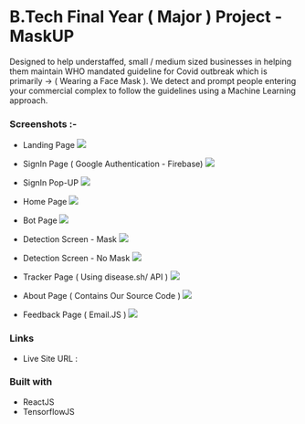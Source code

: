 # B.Tech Final Year ( Major ) Project - MaskUP

Designed to help understaffed, small / medium sized businesses in
helping them maintain WHO mandated guideline for Covid outbreak
which is primarily → ( Wearing a Face Mask ). We detect and
prompt people entering your commercial complex to follow the
guidelines using a Machine Learning approach.

### Screenshots :-

- Landing Page
  ![](./public/screenshots/landing-page.PNG)

- SignIn Page ( Google Authentication - Firebase)
  ![](./public/screenshots/signin-page.PNG)

- SignIn Pop-UP
  ![](./public/screenshots/popup.png)

- Home Page
  ![](./public/screenshots/home-page.PNG)

- Bot Page
  ![](./public/screenshots/bot-page.PNG)

- Detection Screen - Mask
  ![](./public/screenshots/mask.PNG)

- Detection Screen - No Mask
  ![](./public/screenshots/no-mask.PNG)

- Tracker Page ( Using disease.sh/ API )
  ![](./public/screenshots/tracker-page.PNG)

- About Page ( Contains Our Source Code )
  ![](./public/screenshots/about-page.PNG)

- Feedback Page ( Email.JS )
  ![](./public/screenshots/feedback-page.PNG)

### Links

- Live Site URL :

### Built with

- ReactJS
- TensorflowJS
